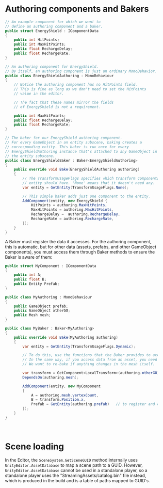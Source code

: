 <!---
This file has been generated from baking.src.md
Do not modify manually! Use the following tool:
https://github.com/Unity-Technologies/dots-tutorial-processor
-->
# **Authoring components and Bakers**

```c#
// An example component for which we want to
// define an authoring component and a baker.
public struct EnergyShield : IComponentData
{
    public int HitPoints;
    public int MaxHitPoints;
    public float RechargeDelay;
    public float RechargeRate;
}

// An authoring component for EnergyShield.
// By itself, an authoring component is just an ordinary MonoBehavior.
public class EnergyShieldAuthoring : MonoBehaviour
{
    // Notice the authoring component has no HitPoints field.
    // This is fine as long as we don't need to set the HitPoints
    // value in the editor.

    // The fact that these names mirror the fields
    // of EnergyShield is not a requirement.

    public int MaxHitPoints;
    public float RechargeDelay;
    public float RechargeRate;
}

// The baker for our EnergyShield authoring component.
// For every GameObject in an entity subscene, baking creates a
// corresponding entity. This baker is run once for every
// EnergyShieldAuthoring instance that's attached to any GameObject in
// the entity subscene.
public class EnergyShieldBaker : Baker<EnergyShieldAuthoring>
{
    public override void Bake(EnergyShieldAuthoring authoring)
    {
        // The TransformUsageFlags specifies which transform components the 
        // entity should have. 'None' means that it doesn't need any.
        var entity = GetEntity(TransformUsageFlags.None);

        // This simple baker adds just one component to the entity.
        AddComponent(entity, new EnergyShield {
            HitPoints = authoring.MaxHitPoints,
            MaxHitPoints = authoring.MaxHitPoints,
            RechargeDelay =  authoring.RechargeDelay,
            RechargeRate = authoring.RechargeRate,
        });
    }
}
```

A Baker must register the data it accesses. For the authoring component, this is automatic, but for other data (assets, prefabs, and other GameObject components), you must access them through Baker methods to ensure the Baker is aware of them:

```c#
public struct MyComponent : IComponentData
{
    public int A;
    public float B;
    public Entity Prefab;
}

public class MyAuthoring : MonoBehaviour
{
    public GameObject prefab;
    public GameObject otherGO;
    public Mesh mesh;
}

public class MyBaker : Baker<MyAuthoring>
{
    public override void Bake(MyAuthoring authoring)
    {
        var entity = GetEntity(TransformUsageFlags.Dynamic);

        // To do this, use the functions that the Baker provides to access other components instead of the ones provided by GameObject:
        // In the same way, if you access data from an asset, you need to create a dependency for it, so the Baker reruns if the asset changes.
        // We want to re-bake if anything changes in the mesh itself.

        var transform = GetComponent<LocalTransform>(authoring.otherGO);
        DependsOn(authoring.mesh);

        AddComponent(entity, new MyComponent
        {
            A = authoring.mesh.vertexCount,
            B = transform.Position.x,
            Prefab = GetEntity(authoring.prefab)   // to register and convert Prefabs, call `GetEntity` in the baker:
        });
    }
}
```


<br>


# **Scene loading**

In the Editor, the `SceneSystem.GetSceneGUID` method internally uses `UnityEditor.AssetDatabase` to map a scene path to a GUID. However, `UnityEditor.AssetDatabase` cannot be used in a standalone player, so a standalone player uses the "StreamingAssets/catalog.bin" file instead, which is produced in the build and is a table of paths mapped to GUID's.


<br>
